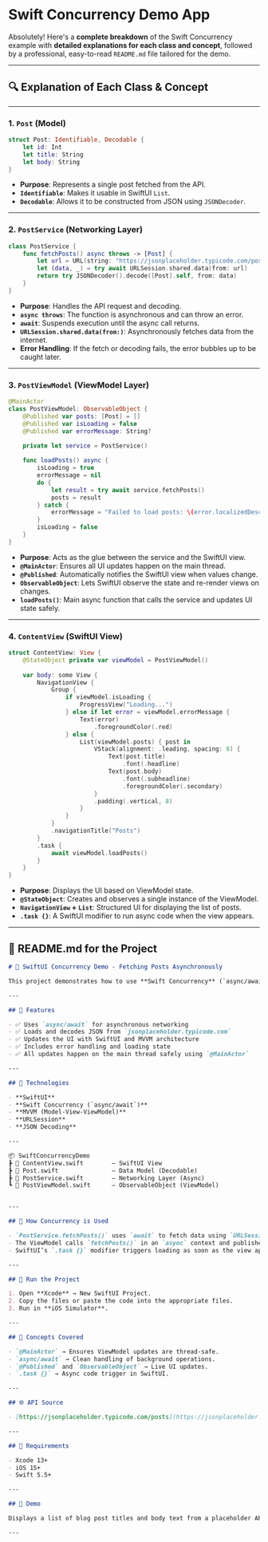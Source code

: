 # Swift Concurrency Demo App

Absolutely! Here's a **complete breakdown** of the Swift Concurrency example with **detailed explanations for each class and concept**, followed by a professional, easy-to-read `README.md` file tailored for the demo.

---

## 🔍 **Explanation of Each Class & Concept**

---

### 1. **`Post` (Model)**

```swift
struct Post: Identifiable, Decodable {
    let id: Int
    let title: String
    let body: String
}
```

* **Purpose**: Represents a single post fetched from the API.
* **`Identifiable`**: Makes it usable in SwiftUI `List`.
* **`Decodable`**: Allows it to be constructed from JSON using `JSONDecoder`.

---

### 2. **`PostService` (Networking Layer)**

```swift
class PostService {
    func fetchPosts() async throws -> [Post] {
        let url = URL(string: "https://jsonplaceholder.typicode.com/posts")!
        let (data, _) = try await URLSession.shared.data(from: url)
        return try JSONDecoder().decode([Post].self, from: data)
    }
}
```

* **Purpose**: Handles the API request and decoding.
* **`async throws`**: The function is asynchronous and can throw an error.
* **`await`**: Suspends execution until the async call returns.
* **`URLSession.shared.data(from:)`**: Asynchronously fetches data from the internet.
* **Error Handling**: If the fetch or decoding fails, the error bubbles up to be caught later.

---

### 3. **`PostViewModel` (ViewModel Layer)**

```swift
@MainActor
class PostViewModel: ObservableObject {
    @Published var posts: [Post] = []
    @Published var isLoading = false
    @Published var errorMessage: String?

    private let service = PostService()
    
    func loadPosts() async {
        isLoading = true
        errorMessage = nil
        do {
            let result = try await service.fetchPosts()
            posts = result
        } catch {
            errorMessage = "Failed to load posts: \(error.localizedDescription)"
        }
        isLoading = false
    }
}
```

* **Purpose**: Acts as the glue between the service and the SwiftUI view.
* **`@MainActor`**: Ensures all UI updates happen on the main thread.
* **`@Published`**: Automatically notifies the SwiftUI view when values change.
* **`ObservableObject`**: Lets SwiftUI observe the state and re-render views on changes.
* **`loadPosts()`**: Main async function that calls the service and updates UI state safely.

---

### 4. **`ContentView` (SwiftUI View)**

```swift
struct ContentView: View {
    @StateObject private var viewModel = PostViewModel()
    
    var body: some View {
        NavigationView {
            Group {
                if viewModel.isLoading {
                    ProgressView("Loading...")
                } else if let error = viewModel.errorMessage {
                    Text(error)
                        .foregroundColor(.red)
                } else {
                    List(viewModel.posts) { post in
                        VStack(alignment: .leading, spacing: 8) {
                            Text(post.title)
                                .font(.headline)
                            Text(post.body)
                                .font(.subheadline)
                                .foregroundColor(.secondary)
                        }
                        .padding(.vertical, 8)
                    }
                }
            }
            .navigationTitle("Posts")
        }
        .task {
            await viewModel.loadPosts()
        }
    }
}
```

* **Purpose**: Displays the UI based on ViewModel state.
* **`@StateObject`**: Creates and observes a single instance of the ViewModel.
* **`NavigationView` + `List`**: Structured UI for displaying the list of posts.
* **`.task {}`**: A SwiftUI modifier to run async code when the view appears.

---

## 📘 README.md for the Project

```markdown
# 📱 SwiftUI Concurrency Demo - Fetching Posts Asynchronously

This project demonstrates how to use **Swift Concurrency** (`async/await`) in **SwiftUI** to fetch and display data from a REST API.

---

## 🚀 Features

- ✅ Uses `async/await` for asynchronous networking
- ✅ Loads and decodes JSON from `jsonplaceholder.typicode.com`
- ✅ Updates the UI with SwiftUI and MVVM architecture
- ✅ Includes error handling and loading state
- ✅ All updates happen on the main thread safely using `@MainActor`

---

## 🧠 Technologies

- **SwiftUI**
- **Swift Concurrency (`async/await`)**
- **MVVM (Model-View-ViewModel)**
- **URLSession**
- **JSON Decoding**

---

📦 SwiftConcurrencyDemo  
┣ 📄 ContentView.swift        – SwiftUI View  
┣ 📄 Post.swift               – Data Model (Decodable)  
┣ 📄 PostService.swift        – Networking Layer (Async)  
┗ 📄 PostViewModel.swift      – ObservableObject (ViewModel)  


---

## 🧵 How Concurrency is Used

- `PostService.fetchPosts()` uses `await` to fetch data using `URLSession`.
- The ViewModel calls `fetchPosts()` in an `async` context and publishes state.
- SwiftUI’s `.task {}` modifier triggers loading as soon as the view appears.

---

## 🧪 Run the Project

1. Open **Xcode** → New SwiftUI Project.
2. Copy the files or paste the code into the appropriate files.
3. Run in **iOS Simulator**.

---

## 🧠 Concepts Covered

- `@MainActor` → Ensures ViewModel updates are thread-safe.
- `async/await` → Clean handling of background operations.
- `@Published` and `ObservableObject` → Live UI updates.
- `.task {}` → Async code trigger in SwiftUI.

---

## 🌐 API Source

- [https://jsonplaceholder.typicode.com/posts](https://jsonplaceholder.typicode.com/posts)

---

## 📌 Requirements

- Xcode 13+
- iOS 15+
- Swift 5.5+

---

## 📸 Demo

Displays a list of blog post titles and body text from a placeholder API.

---
